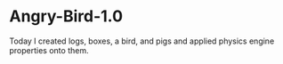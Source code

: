 # Angry-Bird-1.0
Today I created logs, boxes, a bird, and pigs and applied physics engine properties onto them.
